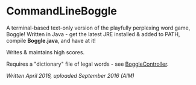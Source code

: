 # CommandLineBoggle


A terminal-based text-only version of the playfully perplexing word game, Boggle!
Written in Java - get the latest JRE installed & added to PATH, compile **Boggle.java**, and have at it!

Writes & maintains high scores.

Requires a "dictionary" file of legal words - see [BoggleController](BoggleController.java).

*Written April 2016, uploaded September 2016 (AIM)*

